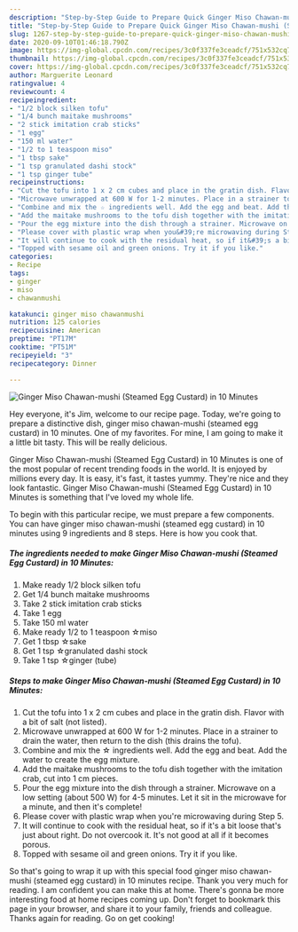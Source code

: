 ```yaml
---
description: "Step-by-Step Guide to Prepare Quick Ginger Miso Chawan-mushi (Steamed Egg Custard) in 10 Minutes"
title: "Step-by-Step Guide to Prepare Quick Ginger Miso Chawan-mushi (Steamed Egg Custard) in 10 Minutes"
slug: 1267-step-by-step-guide-to-prepare-quick-ginger-miso-chawan-mushi-steamed-egg-custard-in-10-minutes
date: 2020-09-10T01:46:18.790Z
image: https://img-global.cpcdn.com/recipes/3c0f337fe3ceadcf/751x532cq70/ginger-miso-chawan-mushi-steamed-egg-custard-in-10-minutes-recipe-main-photo.jpg
thumbnail: https://img-global.cpcdn.com/recipes/3c0f337fe3ceadcf/751x532cq70/ginger-miso-chawan-mushi-steamed-egg-custard-in-10-minutes-recipe-main-photo.jpg
cover: https://img-global.cpcdn.com/recipes/3c0f337fe3ceadcf/751x532cq70/ginger-miso-chawan-mushi-steamed-egg-custard-in-10-minutes-recipe-main-photo.jpg
author: Marguerite Leonard
ratingvalue: 4
reviewcount: 4
recipeingredient:
- "1/2 block silken tofu"
- "1/4 bunch maitake mushrooms"
- "2 stick imitation crab sticks"
- "1 egg"
- "150 ml water"
- "1/2 to 1 teaspoon miso"
- "1 tbsp sake"
- "1 tsp granulated dashi stock"
- "1 tsp ginger tube"
recipeinstructions:
- "Cut the tofu into 1 x 2 cm cubes and place in the gratin dish. Flavor with a bit of salt (not listed)."
- "Microwave unwrapped at 600 W for 1-2 minutes. Place in a strainer to drain the water, then return to the dish (this drains the tofu)."
- "Combine and mix the ☆ ingredients well. Add the egg and beat. Add the water to create the egg mixture."
- "Add the maitake mushrooms to the tofu dish together with the imitation crab, cut into 1 cm pieces."
- "Pour the egg mixture into the dish through a strainer. Microwave on a low setting (about 500 W) for 4-5 minutes. Let it sit in the microwave for a minute, and then it&#39;s complete!"
- "Please cover with plastic wrap when you&#39;re microwaving during Step 5."
- "It will continue to cook with the residual heat, so if it&#39;s a bit loose that&#39;s just about right. Do not overcook it. It&#39;s not good at all if it becomes porous."
- "Topped with sesame oil and green onions. Try it if you like."
categories:
- Recipe
tags:
- ginger
- miso
- chawanmushi

katakunci: ginger miso chawanmushi 
nutrition: 125 calories
recipecuisine: American
preptime: "PT17M"
cooktime: "PT51M"
recipeyield: "3"
recipecategory: Dinner

---
```



![Ginger Miso Chawan-mushi (Steamed Egg Custard) in 10 Minutes](https://img-global.cpcdn.com/recipes/3c0f337fe3ceadcf/751x532cq70/ginger-miso-chawan-mushi-steamed-egg-custard-in-10-minutes-recipe-main-photo.jpg)

Hey everyone, it's Jim, welcome to our recipe page. Today, we're going to prepare a distinctive dish, ginger miso chawan-mushi (steamed egg custard) in 10 minutes. One of my favorites. For mine, I am going to make it a little bit tasty. This will be really delicious.



Ginger Miso Chawan-mushi (Steamed Egg Custard) in 10 Minutes is one of the most popular of recent trending foods in the world. It is enjoyed by millions every day. It is easy, it's fast, it tastes yummy. They're nice and they look fantastic. Ginger Miso Chawan-mushi (Steamed Egg Custard) in 10 Minutes is something that I've loved my whole life.


To begin with this particular recipe, we must prepare a few components. You can have ginger miso chawan-mushi (steamed egg custard) in 10 minutes using 9 ingredients and 8 steps. Here is how you cook that.

<!--inarticleads1-->

##### The ingredients needed to make Ginger Miso Chawan-mushi (Steamed Egg Custard) in 10 Minutes:

1. Make ready 1/2 block silken tofu
1. Get 1/4 bunch maitake mushrooms
1. Take 2 stick imitation crab sticks
1. Take 1 egg
1. Take 150 ml water
1. Make ready 1/2 to 1 teaspoon ☆miso
1. Get 1 tbsp ☆sake
1. Get 1 tsp ☆granulated dashi stock
1. Take 1 tsp ☆ginger (tube)




<!--inarticleads2-->

##### Steps to make Ginger Miso Chawan-mushi (Steamed Egg Custard) in 10 Minutes:

1. Cut the tofu into 1 x 2 cm cubes and place in the gratin dish. Flavor with a bit of salt (not listed).
1. Microwave unwrapped at 600 W for 1-2 minutes. Place in a strainer to drain the water, then return to the dish (this drains the tofu).
1. Combine and mix the ☆ ingredients well. Add the egg and beat. Add the water to create the egg mixture.
1. Add the maitake mushrooms to the tofu dish together with the imitation crab, cut into 1 cm pieces.
1. Pour the egg mixture into the dish through a strainer. Microwave on a low setting (about 500 W) for 4-5 minutes. Let it sit in the microwave for a minute, and then it&#39;s complete!
1. Please cover with plastic wrap when you&#39;re microwaving during Step 5.
1. It will continue to cook with the residual heat, so if it&#39;s a bit loose that&#39;s just about right. Do not overcook it. It&#39;s not good at all if it becomes porous.
1. Topped with sesame oil and green onions. Try it if you like.




So that's going to wrap it up with this special food ginger miso chawan-mushi (steamed egg custard) in 10 minutes recipe. Thank you very much for reading. I am confident you can make this at home. There's gonna be more interesting food at home recipes coming up. Don't forget to bookmark this page in your browser, and share it to your family, friends and colleague. Thanks again for reading. Go on get cooking!
